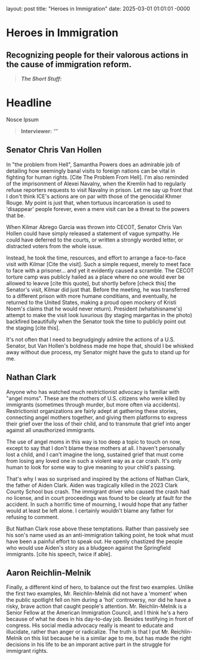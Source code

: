 layout: post
title: "Heroes in Immigration"
date: 2025-03-01 01:01:01 -0000

# Heroes in Immigration
## Recognizing people for their valorous actions in the cause of immigration reform.

>**_The Short Stuff:_** <put short version here>

# Headline

Nosce Ipsum

> **Interviewer:** “<quoted text>"
>


## Senator Chris Van Hollen

In "the problem from Hell", Samantha Powers does an admirable job of detailing how seemingly banal visits to foreign
nations can be vital in fighting for human rights. [Cite The Problem From Hell]. I'm also reminded of the imprisonment of Alexei Navalny, when the Kremlin had to regularly refuse reporters requests to visit Navalny in prison.  Let me say up front that I don't think ICE's actions are on par with those of the genocidal Khmer Rouge. My point is just that, when tortuous incarceration is used to 'disappear' people forever, even a mere visit can be a threat to the powers that be.

When Kilmar Abrego Garcia was thrown into CECOT, Senator Chris Van Hollen could have simply released a statement of vague sympathy. He could have deferred to the courts, or written a strongly worded letter, or distracted voters from the whole issue.

Instead, he took the time, resources, and effort to arrange a face-to-face visit with Kilmar [Cite the visit]. Such a simple request, merely to meet face to face with a prisoner... and yet it evidently caused a scramble. The CECOT torture camp was publicly hailed as a place where no one would ever be allowed to leavve [cite this quote], but shortly before [check this] the Senator's visit, Kilmar did just that. Before the meeting, he was transferred to a different prison with more humane conditians, and eventually, he returned to the United States, making a proud open mockery of Kristi Noem's claims that he would never return). President (whatshisname's) attempt to make the visit look luxurious (by staging margaritas in the photo) backfired beautifully when the Senator took the time to publicly point out the staging [cite this].

It's not often that I need to begrudgingly admire the actions of a U.S. Senator, but Van Hollen's boldness made me hope that, should I be whisked away without due process, my Senator might have the guts to stand up for me.

## Nathan Clark

  Anyone who has watched much restrictionist advocacy is familiar with "angel moms". These are the mothers of U.S. citizens who were killed by immigrants (sometimes through murder, but more often via accidents). Restrictionist organizations are fairly adept at gathering these stories, connecting angel mothers together, and giving them platforms to express their grief over the loss of their child, and to transmute that grief into anger against all unauthorized immigrants.

  The use of angel moms in this way is too deep a topic to touch on now, except to say that I don't blame these mothers at all. I haven't personally lost a child, and I can't imagine the long, sustained grief that must come from losing any loved one in such a violent way as a car crash. It's only human to look for some way to give meaning to your child's passing.

  That's why I was so surprised and inspired by the actions of Nathan Clark, the father of Aiden Clark. Aiden was tragically killed in the 2023 Clark County School bus crash. The immigrant driver who caused the crash had no license, and in court proceedings was found to be clearly at fault for the accident. In such a horrific  time of mourning, I would hope that any father would at least be left alone. I certainly wouldn't blame any father for refusing to comment.

  But Nathan Clark rose above these temptations. Rather than passively see his son's name used as an anti-immigration talking point, he took what must have been a painful effort to speak out. He openly chastized the people who would use Aiden's story as a bludgeon against the Springfield immigrants.
  [cite his speech, twice if able].


## Aaron Reichlin-Melnik

   Finally, a different kind of hero, to balance out the first two examples. Unlike the first two examples, Mr. Reichlin-Melnik did not have a 'moment' when the public spotlight fell on him during a 'hot' controversy, nor did he have a risky, brave action that caught people's attention. Mr. Reichlin-Melnik is a Senior Fellow at the American Immigration Council,
and I think he's a hero because of what he does in his day-to-day job.
    Besides testifying in front of congress. His social media advocacy really is meant to educate and illucidate, rather than anger or radicalize.
   The truth is that I put Mr. Reichlin-Melnik on this list because he is a similar age to me, but has made the right decisions in his life to be an imporant active part in the struggle for immigrant rights.


